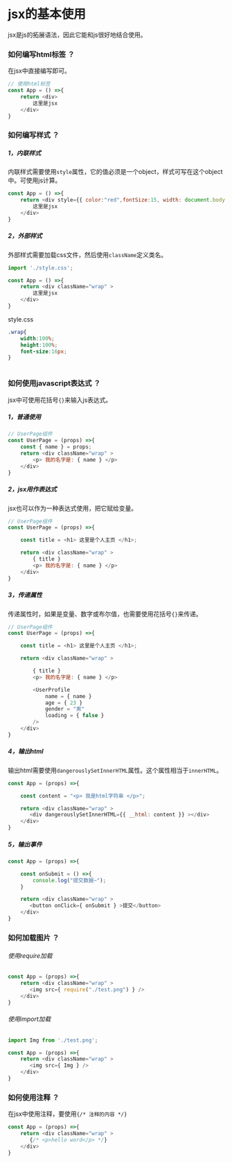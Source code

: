 # jsx的基本使用   
jsx是js的拓展语法，因此它能和js很好地结合使用。
### 如何编写html标签 ？ 
在jsx中直接编写即可。
```js
// 使用html标签
const App = () =>{
    return <div>
        这里是jsx
    </div>
}
```
### 如何编写样式 ？ 
##### 1，内联样式
内联样式需要使用`style`属性，它的值必须是一个object，样式可写在这个object中。可使用js计算。
```js
const App = () =>{
    return <div style={{ color:"red",fontSize:15, width: document.body.clientWidth }} >
        这里是jsx
    </div>
}
```
##### 2，外部样式
外部样式需要加载css文件，然后使用`className`定义类名。
```js
import './style.css';  

const App = () =>{
    return <div className="wrap" >
        这里是jsx
    </div>
}
```
style.css
```css
.wrap{
    width:100%;
    height:100%;
    font-size:16px;
}
 
```
### 如何使用javascript表达式 ？ 
jsx中可使用花括号`{}`来输入js表达式。

##### 1，普通使用
```js
// UserPage组件
const UserPage = (props) =>{
    const { name } = props;
    return <div className="wrap" >
        <p> 我的名字是: { name } </p>
    </div>
}

```
##### 2，jsx用作表达式  
jsx也可以作为一种表达式使用，把它赋给变量。  

```js
// UserPage组件
const UserPage = (props) =>{

    const title = <h1> 这里是个人主页 </h1>;  

    return <div className="wrap" >
        { title }
        <p> 我的名字是: { name } </p>
    </div>
}
```

##### 3，传递属性  
传递属性时，如果是变量、数字或布尔值，也需要使用花括号`{}`来传递。
```js
// UserPage组件
const UserPage = (props) =>{

    const title = <h1> 这里是个人主页 </h1>;  

    return <div className="wrap" >

        { title }
        <p> 我的名字是: { name } </p>

        <UserProfile
            name = { name }
            age = { 23 }
            gender = "男"
            loading = { false }
        />
    </div>
}
```

##### 4，输出html  
输出html需要使用`dangerouslySetInnerHTML`属性。这个属性相当于`innerHTML`。
```js
const App = (props) =>{

    const content = "<p> 我是html字符串 </p>";  

    return <div className="wrap" >
       <div dangerouslySetInnerHTML={{ __html: content }} ></div>
    </div>
}
```

##### 5，输出事件 
```js
const App = (props) =>{

    const onSubmit = () =>{
        console.log("提交数据~");
    }

    return <div className="wrap" >
       <button onClick={ onSubmit } >提交</button>
    </div>
}
```

### 如何加载图片 ？
###### 使用require加载
```js
const App = (props) =>{
    return <div className="wrap" >
       <img src={ require("./test.png") } />
    </div>
}
```
###### 使用import加载
```js
import Img from './test.png';  

const App = (props) =>{
    return <div className="wrap" >
       <img src={ Img } />
    </div>
}
```

### 如何使用注释 ？
在jsx中使用注释，要使用`{/* 注释的内容 */}`
```js
const App = (props) =>{
    return <div className="wrap" >
       {/* <p>hello word</p> */}
    </div>
}
```